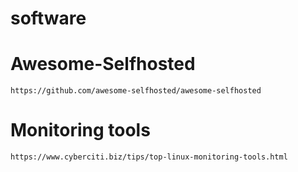 software
========
# Awesome-Selfhosted
	https://github.com/awesome-selfhosted/awesome-selfhosted
	

# Monitoring tools

    https://www.cyberciti.biz/tips/top-linux-monitoring-tools.html